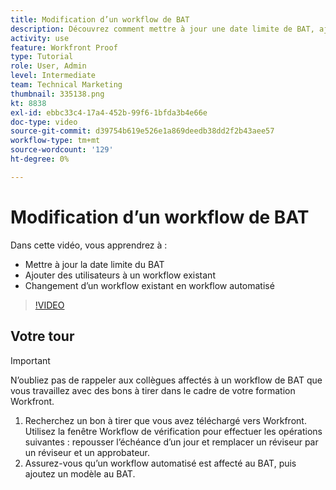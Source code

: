 ```yaml
---
title: Modification d’un workflow de BAT
description: Découvrez comment mettre à jour une date limite de BAT, ajouter des utilisateurs à un workflow existant et basculer un workflow existant vers un workflow automatisé dans [!DNL  Workfront].
activity: use
feature: Workfront Proof
type: Tutorial
role: User, Admin
level: Intermediate
team: Technical Marketing
thumbnail: 335138.png
kt: 8838
exl-id: ebbc33c4-17a4-452b-99f6-1bfda3b4e66e
doc-type: video
source-git-commit: d39754b619e526e1a869deedb38dd2f2b43aee57
workflow-type: tm+mt
source-wordcount: '129'
ht-degree: 0%

---
```


# Modification d’un workflow de BAT

Dans cette vidéo, vous apprendrez à :

* Mettre à jour la date limite du BAT
* Ajouter des utilisateurs à un workflow existant
* Changement d’un workflow existant en workflow automatisé

>[!VIDEO](https://video.tv.adobe.com/v/335138/?quality=12)

## Votre tour

>[!IMPORTANT]
>
>N’oubliez pas de rappeler aux collègues affectés à un workflow de BAT que vous travaillez avec des bons à tirer dans le cadre de votre formation Workfront.

1. Recherchez un bon à tirer que vous avez téléchargé vers Workfront. Utilisez la fenêtre Workflow de vérification pour effectuer les opérations suivantes : repousser l’échéance d’un jour et remplacer un réviseur par un réviseur et un approbateur.
1. Assurez-vous qu’un workflow automatisé est affecté au BAT, puis ajoutez un modèle au BAT.



<!--
## Learn more
* Add stages and users to an automated workflow on a proof
* Convert a basic workflow to an automated workflow on a proof
* Create or edit an automated workflow for an existing proof
* Edit proof stages and reviewers
-->
